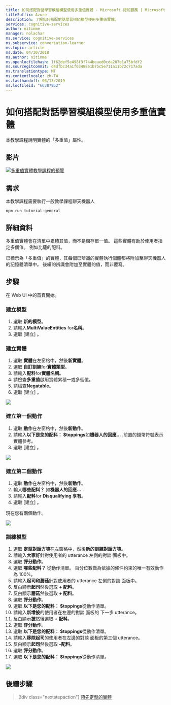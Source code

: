 ```yaml
---
title: 如何搭配對話學習模組模型使用多重值實體 - Microsoft 認知服務 | Microsoft Docs
titleSuffix: Azure
description: 了解如何搭配對話學習模組模型使用多重值實體。
services: cognitive-services
author: nitinme
manager: nolachar
ms.service: cognitive-services
ms.subservice: conversation-learner
ms.topic: article
ms.date: 04/30/2018
ms.author: nitinme
ms.openlocfilehash: 1f62def5e498f3f744beaed0cda207e1a75bfdf2
ms.sourcegitcommit: d4dfbc34a1f03488e1b7bc5e711a11b72c717ada
ms.translationtype: MT
ms.contentlocale: zh-TW
ms.lasthandoff: 06/13/2019
ms.locfileid: "66387952"
---
```

# <a name="how-to-use-multi-value-entities-with-a-conversation-learner-model"></a>如何搭配對話學習模組模型使用多重值實體
本教學課程說明實體的「多重值」屬性。

## <a name="video"></a>影片

[![多重值實體教學課程的預覽](https://aka.ms/cl_Tutorial_v3_MultiValued_Preview)](https://aka.ms/cl_Tutorial_v3_MultiValued)

## <a name="requirements"></a>需求
本教學課程需要執行一般教學課程聊天機器人

    npm run tutorial-general

## <a name="details"></a>詳細資料
多重值實體會在清單中累積其值，而不是儲存單一值。  這些實體有助於使用者指定多個值。 例如比薩的配料。

已標示為「多重值」的實體，其每個已辨識的實體執行個體都將附加至聊天機器人的記憶體清單中。 後續的辨識會附加至實體的值，而非覆寫。

## <a name="steps"></a>步驟

在 Web UI 中的首頁開始。

### <a name="create-the-model"></a>建立模型

1. 選取 **新的模型**。
2. 請輸入**MultiValueEntities** for**名稱**。
3. 選取 [建立]  。

### <a name="entity-creation"></a>建立實體

1. 選取 **實體**在左窗格中，然後**新實體**。
2. 選取 **自訂訓練**for**實體類型**。
3. 請輸入**配料**for**實體名稱**。
4. 請檢查**多重值**啟用實體累積一或多個值。
5. 請檢查**Negatable**。
6. 選取 [建立]  。

![](../media/T07_entity_create.png)

### <a name="create-the-first-action"></a>建立第一個動作

1. 選取 **動作**在左窗格中，然後**新動作**。
2. 請輸入**以下是您的配料： $toppings**如**機器人的回應...** .前置的錢幣符號表示實體參考。
3. 選取 [建立]  。

![](../media/T07_action_create_1.png)

### <a name="create-the-second-action"></a>建立第二個動作

1. 選取 **動作**在左窗格中，然後**新動作**。
2. 輸入**哪些配料？** 如**機器人的回應...** .
3. 請輸入**配料**for **Disqualifying 享有**。
4. 選取 [建立]  。

現在您有兩個動作。

![](../media/T07_action_create_2.png)

### <a name="train-the-model"></a>訓練模型

1. 選取 **定型對話方塊**在左窗格中，然後**新的訓練對話方塊**。
2. 請輸入**大家好**針對使用者的 utterance 左側的對談 面板中。
3. 選取 **評分動作**。
4. 選取 **哪些配料？** 從動作清單。 百分位數做為依據的條件約束的唯一有效動作為 100%。
5. 請輸入**起司和蘑菇**針對使用者的 utterance 左側的對談 面板中。
6. 反白顯示**起司**然後選取 **+ 配料**。
7. 反白顯示**蘑菇**然後選取 **+ 配料**。
8. 選取 **評分動作**。
9. 選取 **以下是您的配料： $toppings**從動作清單。
10. 請輸入**新增披**的使用者在左邊的對談 面板的 下一步 utterance。
11. 反白顯示**披**然後選取 **+ 配料**。
12. 選取 **評分動作**。
13. 選取 **以下是您的配料： $toppings**從動作清單。
14. 請輸入**移除起司**的使用者在左邊的對談 面板的第三個 utterance。
15. 反白顯示**起司**然後選取 **-配料**。
16. 選取 **評分動作**。
17. 選取 **以下是您的配料： $toppings**從動作清單。

![](../media/T07_training.png)

## <a name="next-steps"></a>後續步驟

> [!div class="nextstepaction"]
> [預先定型的實體](./08-pre-trained-entities.md)
